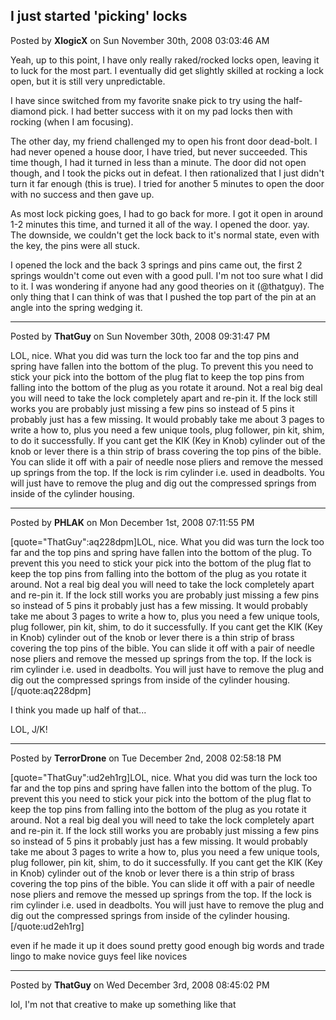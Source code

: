 ## I just started 'picking' locks
Posted by **XlogicX** on Sun November 30th, 2008 03:03:46 AM

Yeah, up to this point, I have only really raked/rocked locks open, leaving it to luck for the most  part. I eventually did get slightly skilled at rocking a lock open, but it is still very unpredictable.

I have since switched from my favorite snake pick to try using the half-diamond pick. I had better success with it on my pad locks then with rocking (when I am focusing).

The other day, my friend challenged my to open his front door dead-bolt. I had never opened a house door, I have tried, but never succeeded. This time though, I had it turned in less than a minute. The door did not open though, and I took the picks out in defeat. I then rationalized that I just didn't turn it far enough (this is true). I tried for another 5 minutes to open the door with no success and then gave up.

As most lock picking goes, I had to go back for more. I got it open in around 1-2 minutes this time, and turned it all of the way. I opened the door. yay. The downside, we couldn't get the lock back to it's normal state, even with the key, the pins were all stuck.

I opened the lock and the back 3 springs and pins came out, the first 2 springs wouldn't come out even with a good pull. I'm not too sure what I did to it. I was wondering if anyone had any good theories on it (@thatguy). The only thing that I can think of was that I pushed the top part of the pin at an angle into the spring wedging it.

--------------------------------------------------------------------------------

Posted by **ThatGuy** on Sun November 30th, 2008 09:31:47 PM

LOL, nice. What you did was turn the lock too far and the top pins and spring have fallen into the bottom of the plug. To prevent this you need to stick your pick into the bottom of the plug flat to keep the top pins from falling into the bottom of the plug as you rotate it around. Not a real big deal you will need to take the lock completely apart and re-pin it. If the lock still works you are probably just missing a few pins so instead of 5 pins it probably just has a few missing. It would probably take me about 3 pages to write a how to, plus you need a few  unique tools, plug follower,  pin kit, shim, to do it successfully. If you cant get the KIK (Key in Knob) cylinder out of the knob or lever there is a thin strip of brass covering the top pins of the bible. You can slide it off with a pair of needle nose pliers and remove the messed up springs from the top. If the lock is rim cylinder i.e. used in deadbolts. You will just have to remove the plug and dig out the compressed springs from inside of the cylinder housing.

--------------------------------------------------------------------------------

Posted by **PHLAK** on Mon December 1st, 2008 07:11:55 PM

[quote=&quot;ThatGuy&quot;:aq228dpm]LOL, nice. What you did was turn the lock too far and the top pins and spring have fallen into the bottom of the plug. To prevent this you need to stick your pick into the bottom of the plug flat to keep the top pins from falling into the bottom of the plug as you rotate it around. Not a real big deal you will need to take the lock completely apart and re-pin it. If the lock still works you are probably just missing a few pins so instead of 5 pins it probably just has a few missing. It would probably take me about 3 pages to write a how to, plus you need a few  unique tools, plug follower,  pin kit, shim, to do it successfully. If you cant get the KIK (Key in Knob) cylinder out of the knob or lever there is a thin strip of brass covering the top pins of the bible. You can slide it off with a pair of needle nose pliers and remove the messed up springs from the top. If the lock is rim cylinder i.e. used in deadbolts. You will just have to remove the plug and dig out the compressed springs from inside of the cylinder housing.[/quote:aq228dpm]

I think you made up half of that... 

LOL, J/K!

--------------------------------------------------------------------------------

Posted by **TerrorDrone** on Tue December 2nd, 2008 02:58:18 PM

[quote=&quot;ThatGuy&quot;:ud2eh1rg]LOL, nice. What you did was turn the lock too far and the top pins and spring have fallen into the bottom of the plug. To prevent this you need to stick your pick into the bottom of the plug flat to keep the top pins from falling into the bottom of the plug as you rotate it around. Not a real big deal you will need to take the lock completely apart and re-pin it. If the lock still works you are probably just missing a few pins so instead of 5 pins it probably just has a few missing. It would probably take me about 3 pages to write a how to, plus you need a few  unique tools, plug follower,  pin kit, shim, to do it successfully. If you cant get the KIK (Key in Knob) cylinder out of the knob or lever there is a thin strip of brass covering the top pins of the bible. You can slide it off with a pair of needle nose pliers and remove the messed up springs from the top. If the lock is rim cylinder i.e. used in deadbolts. You will just have to remove the plug and dig out the compressed springs from inside of the cylinder housing.[/quote:ud2eh1rg]

even if he made it up it does sound pretty good enough big words and trade lingo to make novice guys feel like novices

--------------------------------------------------------------------------------

Posted by **ThatGuy** on Wed December 3rd, 2008 08:45:02 PM

lol, I'm not that creative to make up something like that
